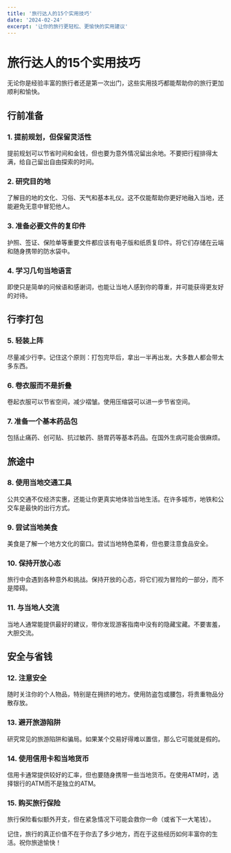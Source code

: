 ```yaml
---
title: '旅行达人的15个实用技巧'
date: '2024-02-24'
excerpt: '让你的旅行更轻松、更愉快的实用建议'
---
```


# 旅行达人的15个实用技巧

无论你是经验丰富的旅行者还是第一次出门，这些实用技巧都能帮助你的旅行更加顺利和愉快。

## 行前准备

### 1. 提前规划，但保留灵活性

提前规划可以节省时间和金钱，但也要为意外情况留出余地。不要把行程排得太满，给自己留出自由探索的时间。

### 2. 研究目的地

了解目的地的文化、习俗、天气和基本礼仪。这不仅能帮助你更好地融入当地，还能避免无意中冒犯他人。

### 3. 准备必要文件的复印件

护照、签证、保险单等重要文件都应该有电子版和纸质复印件。将它们存储在云端和随身携带的防水袋中。

### 4. 学习几句当地语言

即使只是简单的问候语和感谢词，也能让当地人感到你的尊重，并可能获得更友好的对待。

## 行李打包

### 5. 轻装上阵

尽量减少行李。记住这个原则：打包完毕后，拿出一半再出发。大多数人都会带太多东西。

### 6. 卷衣服而不是折叠

卷起衣服可以节省空间，减少褶皱。使用压缩袋可以进一步节省空间。

### 7. 准备一个基本药品包

包括止痛药、创可贴、抗过敏药、肠胃药等基本药品。在国外生病可能会很麻烦。

## 旅途中

### 8. 使用当地交通工具

公共交通不仅经济实惠，还能让你更真实地体验当地生活。在许多城市，地铁和公交车是最快的出行方式。

### 9. 尝试当地美食

美食是了解一个地方文化的窗口。尝试当地特色菜肴，但也要注意食品安全。

### 10. 保持开放心态

旅行中会遇到各种意外和挑战。保持开放的心态，将它们视为冒险的一部分，而不是障碍。

### 11. 与当地人交流

当地人通常能提供最好的建议，带你发现游客指南中没有的隐藏宝藏。不要害羞，大胆交流。

## 安全与省钱

### 12. 注意安全

随时关注你的个人物品，特别是在拥挤的地方。使用防盗包或腰包，将贵重物品分散存放。

### 13. 避开旅游陷阱

研究常见的旅游陷阱和骗局。如果某个交易好得难以置信，那么它可能就是假的。

### 14. 使用信用卡和当地货币

信用卡通常提供较好的汇率，但也要随身携带一些当地货币。在使用ATM时，选择银行的ATM而不是独立的ATM。

### 15. 购买旅行保险

旅行保险看似额外开支，但在紧急情况下可能会救你一命（或省下一大笔钱）。

记住，旅行的真正价值不在于你去了多少地方，而在于这些经历如何丰富你的生活。祝你旅途愉快！ 